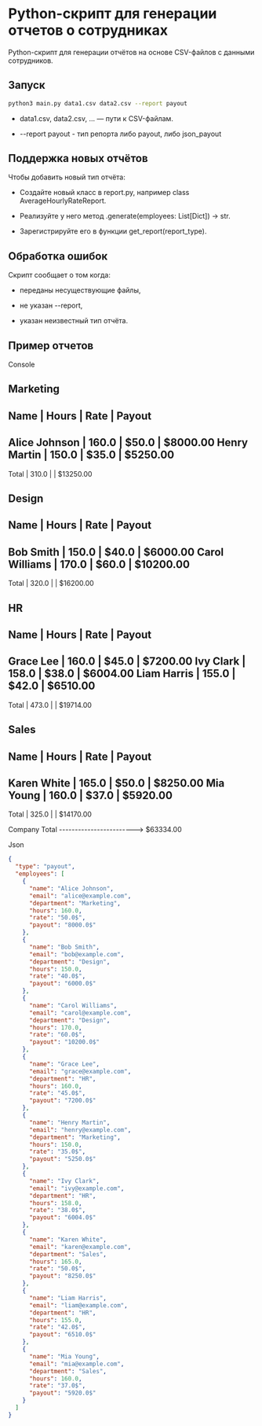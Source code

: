 # Python-скрипт для генерации отчетов о сотрудниках

Python-скрипт для генерации отчётов на основе CSV-файлов с данными сотрудников.

## Запуск 

```bash
python3 main.py data1.csv data2.csv --report payout
```

* data1.csv, data2.csv, ... — пути к CSV-файлам.

* --report payout - тип репорта либо payout, либо json_payout

## Поддержка новых отчётов

Чтобы добавить новый тип отчёта:

* Создайте новый класс в report.py, например class AverageHourlyRateReport.

* Реализуйте у него метод .generate(employees: List[Dict]) -> str.

* Зарегистрируйте его в функции get_report(report_type).

## Обработка ошибок

Скрипт сообщает о том когда:

* переданы несуществующие файлы,

* не указан --report,

* указан неизвестный тип отчёта.

## Пример отчетов

Console

Marketing
-------------------------------------------------------
Name                 |  Hours | Rate | Payout
-------------------------------------------------------
Alice Johnson        |  160.0 | $50.0 | $8000.00
Henry Martin         |  150.0 | $35.0 | $5250.00
-------------------------------------------------------
Total                |  310.0 |       | $13250.00

Design
-------------------------------------------------------
Name                 |  Hours | Rate | Payout
-------------------------------------------------------
Bob Smith            |  150.0 | $40.0 | $6000.00
Carol Williams       |  170.0 | $60.0 | $10200.00
-------------------------------------------------------
Total                |  320.0 |       | $16200.00

HR
-------------------------------------------------------
Name                 |  Hours | Rate | Payout
-------------------------------------------------------
Grace Lee            |  160.0 | $45.0 | $7200.00
Ivy Clark            |  158.0 | $38.0 | $6004.00
Liam Harris          |  155.0 | $42.0 | $6510.00
-------------------------------------------------------
Total                |  473.0 |       | $19714.00

Sales
-------------------------------------------------------
Name                 |  Hours | Rate | Payout
-------------------------------------------------------
Karen White          |  165.0 | $50.0 | $8250.00
Mia Young            |  160.0 | $37.0 | $5920.00
-------------------------------------------------------
Total                |  325.0 |       | $14170.00

Company Total ------------------------> $63334.00


Json
```json
{
  "type": "payout",
  "employees": [
    {
      "name": "Alice Johnson",
      "email": "alice@example.com",
      "department": "Marketing",
      "hours": 160.0,
      "rate": "50.0$",
      "payout": "8000.0$"
    },
    {
      "name": "Bob Smith",
      "email": "bob@example.com",
      "department": "Design",
      "hours": 150.0,
      "rate": "40.0$",
      "payout": "6000.0$"
    },
    {
      "name": "Carol Williams",
      "email": "carol@example.com",
      "department": "Design",
      "hours": 170.0,
      "rate": "60.0$",
      "payout": "10200.0$"
    },
    {
      "name": "Grace Lee",
      "email": "grace@example.com",
      "department": "HR",
      "hours": 160.0,
      "rate": "45.0$",
      "payout": "7200.0$"
    },
    {
      "name": "Henry Martin",
      "email": "henry@example.com",
      "department": "Marketing",
      "hours": 150.0,
      "rate": "35.0$",
      "payout": "5250.0$"
    },
    {
      "name": "Ivy Clark",
      "email": "ivy@example.com",
      "department": "HR",
      "hours": 158.0,
      "rate": "38.0$",
      "payout": "6004.0$"
    },
    {
      "name": "Karen White",
      "email": "karen@example.com",
      "department": "Sales",
      "hours": 165.0,
      "rate": "50.0$",
      "payout": "8250.0$"
    },
    {
      "name": "Liam Harris",
      "email": "liam@example.com",
      "department": "HR",
      "hours": 155.0,
      "rate": "42.0$",
      "payout": "6510.0$"
    },
    {
      "name": "Mia Young",
      "email": "mia@example.com",
      "department": "Sales",
      "hours": 160.0,
      "rate": "37.0$",
      "payout": "5920.0$"
    }
  ]
}
```

